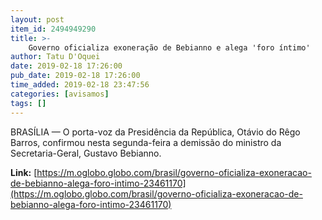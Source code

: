 ```yaml
---
layout: post
item_id: 2494949290
title: >-
    Governo oficializa exoneração de Bebianno e alega 'foro íntimo'
author: Tatu D'Oquei
date: 2019-02-18 17:26:00
pub_date: 2019-02-18 17:26:00
time_added: 2019-02-18 23:47:56
categories: [avisamos]
tags: []
---
```


BRASÍLIA — O porta-voz da Presidência da República, Otávio do Rêgo Barros, confirmou nesta segunda-feira a demissão do ministro da Secretaria-Geral, Gustavo Bebianno.

**Link:** [https://m.oglobo.globo.com/brasil/governo-oficializa-exoneracao-de-bebianno-alega-foro-intimo-23461170](https://m.oglobo.globo.com/brasil/governo-oficializa-exoneracao-de-bebianno-alega-foro-intimo-23461170)

